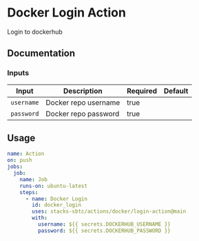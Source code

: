 # Docker Login Action

Login to dockerhub

## Documentation

### Inputs
| Input      | Description          | Required | Default |
| ---------- | -------------------- | -------- | ------- |
| `username` | Docker repo username | true     |         |
| `password` | Docker repo password | true     |         |

## Usage

```yaml
name: Action
on: push
jobs:
  job:
    name: Job
    runs-on: ubuntu-latest
    steps:
      - name: Docker Login
        id: docker_login
        uses: stacks-sbtc/actions/docker/login-action@main
        with:
          username: ${{ secrets.DOCKERHUB_USERNAME }}
          password: ${{ secrets.DOCKERHUB_PASSWORD }}
```
